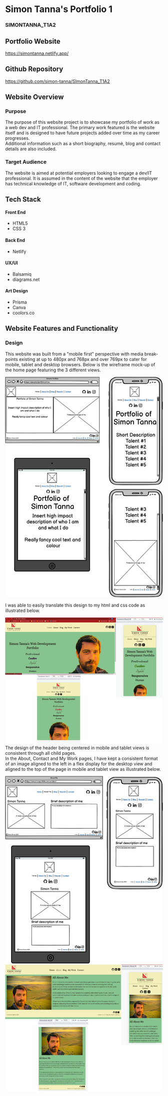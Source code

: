 # Simon Tanna's Portfolio 1
### SIMONTANNA_T1A2

## Portfolio Website
<https://simontanna.netlify.app/>

## Github Repository
<https://github.com/simon-tanna/SImonTanna_T1A2>  

## Website Overview 

### Purpose
The purpose of this website project is to showcase my portfolio of work as a web dev and IT professional. The primary work featured is the website itself and is designed to have future projects added over time as my career progresses.  
Additional information such as a short biography, resumè, blog and contact details are also included.   

### Target Audience
The website is aimed at potential employers looking to engage a dev/IT professional. It is assumed in the content of the website that the employer has technical knowledge of IT, software development and coding.    

## Tech Stack 
#### **Front End**
- HTML5
- CSS 3

#### **Back End**
- Netlify

#### **UX/UI**
- Balsamiq
- diagrams.net

#### **Art Design**
- Prisma
- Canva
- coolors.co

## Website Features and Functionality
### Design
This website was built from a "mobile first" perspective with media break-points existing at up to 480px and 768px and over 769px to cater for mobile, tablet and desktop browsers. Below is the wireframe mock-up of the home page featuring the 3 different views.    

![Home Page Wireframe](./docs/Wireframes_Images/index.html.png)    

I was able to easily translate this design to my html and css code as illustrated below.    

![Home Page Screenshot](./ppt/index_view.png)
The design of the header being centered in mobile and tablet views is consistent through all child pages.   
In the About, Contact and My Work pages, I have kept a consistent format of an image aligned to the left in a flex display for the desktop view and aligned to the top of the page in mobile and tablet view as illustrated below.  

![About Page Wireframe](./docs/Wireframes_Images/about.html.png)    
![About Page Screenshot](./ppt/about_view.png)